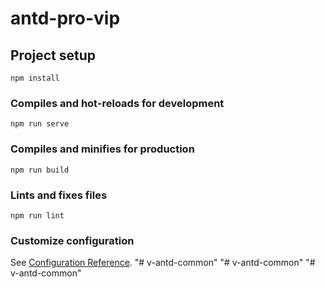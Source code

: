 # antd-pro-vip

## Project setup

```
npm install
```

### Compiles and hot-reloads for development

```
npm run serve
```

### Compiles and minifies for production

```
npm run build
```

### Lints and fixes files

```
npm run lint
```

### Customize configuration

See [Configuration Reference](https://cli.vuejs.org/config/).
"# v-antd-common" 
"# v-antd-common" 
"# v-antd-common" 
